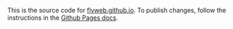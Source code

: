 This is the source code for [flyweb.github.io](http://flyweb.github.io/).
To publish changes, follow the instructions in the [Github Pages docs](https://pages.github.com/).
